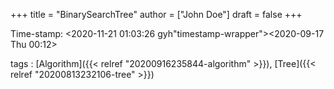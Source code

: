 +++
title = "BinarySearchTree"
author = ["John Doe"]
draft = false
+++

Time-stamp: <2020-11-21 01:03:26 gyh"timestamp-wrapper"><span class="timestamp">&lt;2020-09-17 Thu 00:12&gt;</span></span>

tags
: [Algorithm]({{< relref "20200916235844-algorithm" >}}), [Tree]({{< relref "20200813232106-tree" >}})
